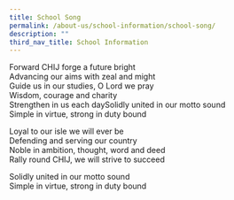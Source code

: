 ```yaml
---
title: School Song
permalink: /about-us/school-information/school-song/
description: ""
third_nav_title: School Information
---
```

Forward CHIJ forge a future bright  
Advancing our aims with zeal and might  
Guide us in our studies, O Lord we pray  
Wisdom, courage and charity  
Strengthen in us each daySolidly united in our motto sound  
Simple in virtue, strong in duty bound

Loyal to our isle we will ever be  
Defending and serving our country  
Noble in ambition, thought, word and deed  
Rally round CHIJ, we will strive to succeed

Solidly united in our motto sound  
Simple in virtue, strong in duty bound